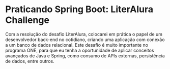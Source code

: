 <H1>Praticando Spring Boot: LiterAlura Challenge</H1>
  <text>Com a resolução do desafio LiterAlura, colocarei em prática o papel de um desenvolvedor back-end no cotidiano, 
    criando uma aplicação com conexão a um banco de dados relacional. Este desafio é muito importante no programa ONE, 
    para que eu tenha a oportunidade de aplicar conceitos avançados de Java e Spring, como consumo de APIs externas, persistência de dados, entre outros.</text>

  

